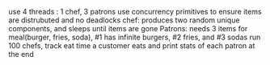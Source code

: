 use 4 threads : 1 chef, 3 patrons
use concurrency primitives to ensure items are distrubuted and no deadlocks
chef: produces two random unique components, and sleeps until items are gone
Patrons: needs 3 items for meal(burger, fries, soda), #1 has infinite burgers, #2 fries, and #3 sodas
run 100 chefs, track eat time a customer eats and print stats of each patron at the end
